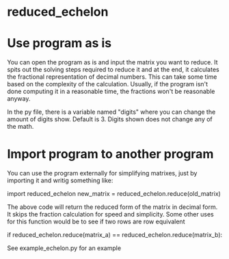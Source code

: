 # reduced_echelon

# Use program as is
You can open the program as is and input the matrix you want to reduce. It spits out the solving steps required to reduce it and at the end, it calculates the fractional representation of decimal numbers. This can take some time based on the complexity of the calculation. Usually, if the program isn't done computing it in a reasonable time, the fractions won't be reasonable anyway.

In the py file, there is a variable named "digits" where you can change the amount of digits show. Default is 3.
Digits shown does not change any of the math.


# Import program to another program
You can use the program externally for simplifying matrixes, just by importing it and writig something like:

import reduced_echelon
new_matrix = reduced_echelon.reduce(old_matrix)

The above code will return the reduced form of the matrix in decimal form. It skips the fraction calculation for speed and simplicity. 
Some other uses for this function would be to see if two rows are row equivalent

if reduced_echelon.reduce(matrix_a) == reduced_echelon.reduce(matrix_b):

See example_echelon.py for an example